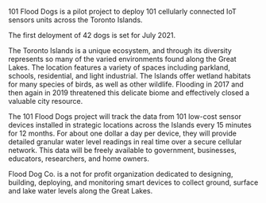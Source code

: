 101 Flood Dogs is a pilot project to deploy 101 cellularly connected IoT sensors units across the Toronto Islands.

The first deloyment of 42 dogs is set for July 2021.

The Toronto Islands is a unique ecosystem, and through its diversity represents so many of the varied environments found along the Great Lakes. The location features a variety of spaces including parkland, schools, residential, and light industrial. The Islands offer wetland habitats for many species of birds, as well as other wildlife. Flooding in 2017 and then again in 2019 threatened this delicate biome and effectively closed a valuable city resource.

The 101 Flood Dogs project will track the data from 101 low-cost sensor devices installed in strategic locations across the Islands every 15 minutes for 12 months. For about one dollar a day per device, they will provide detailed granular water level readings in real time over a secure cellular network. This data will be freely available to government, businesses, educators, researchers, and home owners.

Flood Dog Co. is a not for profit organization dedicated to designing, building, deploying, and monitoring smart devices to collect ground, surface and lake water levels along the Great Lakes.
